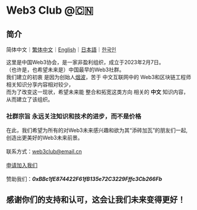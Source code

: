 # Web3 Club @🇨🇳 

## 简介

简体中文｜[繁体中文](https://github.com/Web3-Club/Intro./blob/main/README_%E7%B9%81%E4%BD%93%E4%B8%AD%E6%96%87.md)｜[English](https://github.com/Web3-Club/Intro./blob/main/README_English.md)｜[日本語](https://github.com/Web3-Club/Intro./blob/main/README_%E6%97%A5%E6%9C%AC%E8%AA%9E.md)｜[한국인](https://github.com/Web3-Club/Intro./blob/main/README_%ED%95%9C%EA%B5%AD%EC%9D%B8.md)

这里是中国Web3协会，是一家非盈利组织，成立于2023年2月7日。<br>
（也许是，也希望未来是）中国最早的Web3社群。<br>
我们建立的初衷 是因为创始人[烟波](https://github.com/yanboishere)，苦于 中文互联网中的 Web3和区块链工程师 相关知识分享内容相对较少，<br>
而为了改变这一现状，希望未来能 整合和拓宽这类方向 相关的 **中文** 知识内容，从而建立了该组织。<br>
### 社群宗旨 永远关注知识和技术的进步，而不是价格
在此，我们希望为所有的对Web3未来感兴趣和欲为其“添砖加瓦”的朋友们一起,<br>
创造出更美好的Web3未来前景。
<br>
<br>
联系方式：web3club@email.cn<br>
<br>
[申请加入我们](https://github.com/Web3-Club/Intro./blob/main/Join%20club.md) <br>
<br>
赞助我们：***0xBBc1fE874422F61fB135e72C3229Fffc3Cb266Fb***

## 感谢你们的支持和认可，这会让我们未来变得更好！
